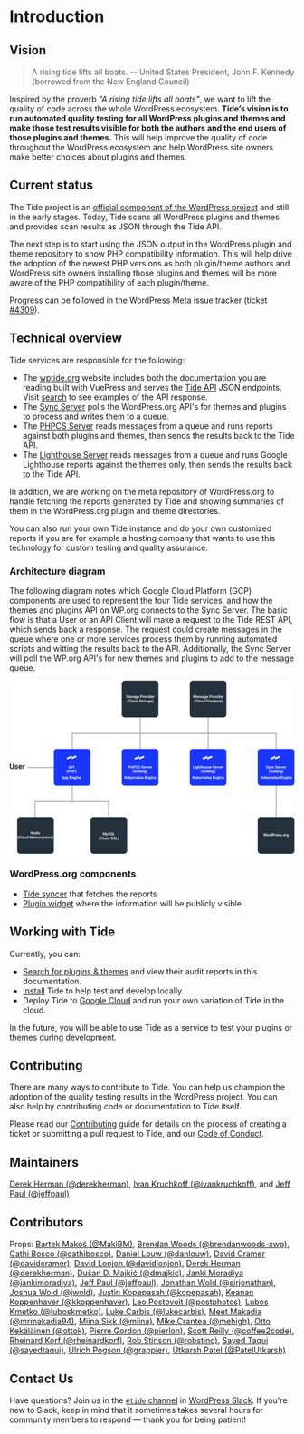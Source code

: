 # Introduction

## Vision

> A rising tide lifts all boats. -- United States President, John F. Kennedy (borrowed from the New England Council)

Inspired by the proverb _"A rising tide lifts all boats"_, we want to lift the quality of code across the whole WordPress ecosystem. **Tide’s vision is to run automated quality testing for all WordPress plugins and themes and make those test results visible for both the authors and the end users of those plugins and themes.** This will help improve the quality of code throughout the WordPress ecosystem and help WordPress site owners make better choices about plugins and themes.


## Current status

The Tide project is an [official component of the WordPress project](https://make.wordpress.org/tide/) and still in the early stages. Today, Tide scans all WordPress plugins and themes and provides scan results as JSON through the Tide API.

The next step is to start using the JSON output in the WordPress plugin and theme repository to show PHP compatibility information. This will help drive the adoption of the newest PHP versions as both plugin/theme authors and WordPress site owners installing those plugins and themes will be more aware of the PHP compatibility of each plugin/theme.

Progress can be followed in the WordPress Meta issue tracker (ticket [#4309](https://meta.trac.wordpress.org/ticket/4309)).

## Technical overview

Tide services are responsible for the following:

* The [wptide.org](README.md) website includes both the documentation you are reading built with VuePress and serves the [Tide API](services/README.md#api) JSON endpoints. Visit [search](search/README.md) to see examples of the API response.
* The [Sync Server](services/README.md#sync-server) polls the WordPress.org API's for themes and plugins to process and writes them to a queue.
* The [PHPCS Server](services/README.md#phpcs-server) reads messages from a queue and runs reports against both plugins and themes, then sends the results back to the Tide API.
* The [Lighthouse Server](services/README.md#lighthouse-server) reads messages from a queue and runs Google Lighthouse reports against the themes only, then sends the results back to the Tide API.

In addition, we are working on the meta repository of WordPress.org to handle fetching the reports generated by Tide and showing summaries of them in the WordPress.org plugin and theme directories.

You can also run your own Tide instance and do your own customized reports if you are for example a hosting company that wants to use this technology for custom testing and quality assurance.

### Architecture diagram

The following diagram notes which Google Cloud Platform (GCP) components are used to represent the four Tide services, and how the themes and plugins API on WP.org connects to the Sync Server. The basic flow is that a User or an API Client will make a request to the Tide REST API, which sends back a response. The request could create messages in the queue where one or more services process them by running automated scripts and witting the results back to the API. Additionally, the Sync Server will poll the WP.org API's for new themes and plugins to add to the message queue.

![](../.vuepress/public/assets/img/architecture-diagram.png)

### WordPress.org components

* [Tide syncer](https://meta.trac.wordpress.org/browser/sites/trunk/wordpress.org/public_html/wp-content/plugins/plugin-directory/jobs/class-tide-sync.php) that fetches the reports
* [Plugin widget](https://meta.trac.wordpress.org/browser/sites/trunk/wordpress.org/public_html/wp-content/plugins/plugin-directory/widgets/class-meta.php) where the information will be publicly visible

## Working with Tide

Currently, you can:

* [Search for plugins & themes](search/README.md) and view their audit reports in this documentation.
* [Install](installation/) Tide to help test and develop locally.
* Deploy Tide to [Google Cloud](google-cloud/) and run your own variation of Tide in the cloud.

In the future, you will be able to use Tide as a service to test your plugins or themes during development.

## Contributing

There are many ways to contribute to Tide. You can help us champion the adoption of the quality testing results in the WordPress project. You can also help by contributing code or documentation to Tide itself.

Please read our [Contributing](contributing/README.md) guide for details on the process of creating a ticket or submitting a pull request to Tide, and our [Code of Conduct](code-of-conduct/README.md).

## Maintainers

[Derek Herman (@derekherman)](https://github.com/derekherman),
[Ivan Kruchkoff (@ivankruchkoff)](https://github.com/ivankruchkoff), and
[Jeff Paul (@jeffpaul)](https://github.com/jeffpaul)

## Contributors

Props: [Bartek Makoś (@MakiBM)](https://github.com/MakiBM),
[Brendan Woods (@brendanwoods-xwp)](https://github.com/brendanwoods-xwp),
[Cathi Bosco (@cathibosco)](https://github.com/cathibosco),
[Daniel Louw (@danlouw)](https://github.com/danlouw),
[David Cramer (@davidcramer)](https://github.com/davidcramer),
[David Lonjon (@davidlonjon)](https://github.com/davidlonjon),
[Derek Herman (@derekherman)](https://github.com/derekherman),
[Dušan D. Majkić (@dmajkic)](https://github.com/dmajkic),
[Janki Moradiya (@jankimoradiya)](https://github.com/jankimoradiya),
[Jeff Paul (@jeffpaul)](https://github.com/jeffpaul),
[Jonathan Wold (@sirjonathan)](https://github.com/sirjonathan),
[Joshua Wold (@jwold)](https://github.com/jwold),
[Justin Kopepasah (@kopepasah)](https://github.com/kopepasah),
[Keanan Koppenhaver (@kkoppenhaver)](https://github.com/kkoppenhaver),
[Leo Postovoit (@postphotos)](https://github.com/postphotos),
[Lubos Kmetko (@luboskmetko)](https://github.com/luboskmetko),
[Luke Carbis (@lukecarbis)](https://github.com/lukecarbis),
[Meet Makadia (@mrmakadia94)](https://github.com/mrmakadia94),
[Miina Sikk (@miina)](https://github.com/miina),
[Mike Crantea (@mehigh)](https://github.com/mehigh),
[Otto Kekäläinen (@ottok)](https://github.com/ottok),
[Pierre Gordon (@pierlon)](https://github.com/pierlon),
[Scott Reilly (@coffee2code)](https://github.com/coffee2code),
[Rheinard Korf (@rheinardkorf)](https://github.com/rheinardkorf),
[Rob Stinson (@robstino)](https://github.com/robstino),
[Sayed Taqui (@sayedtaqui)](https://github.com/sayedtaqui),
[Ulrich Pogson (@grappler)](https://github.com/grappler),
[Utkarsh Patel (@PatelUtkarsh)](https://github.com/PatelUtkarsh)

## Contact Us

Have questions? Join us in the [`#tide` channel](https://wordpress.slack.com/messages/C7TK8FBUJ/) in [WordPress Slack](https://make.wordpress.org/chat/). If you're new to Slack, keep in mind that it sometimes takes several hours for community members to respond — thank you for being patient!

